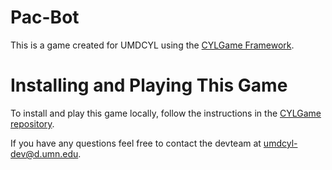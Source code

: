 # Pac-Bot

This is a game created for UMDCYL using the [CYLGame Framework](https://github.com/UMDCYL/CYLGame).

# Installing and Playing This Game

To install and play this game locally, follow the instructions in the [CYLGame repository](https://umdlars.github.io/CYLGame/userguide/installing.html).


If you have any questions feel free to contact the devteam at <umdcyl-dev@d.umn.edu>.
